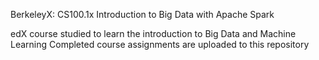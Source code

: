 BerkeleyX: CS100.1x Introduction to Big Data with Apache Spark

edX course studied to learn the introduction to Big Data and Machine Learning
Completed course assignments are uploaded to this repository

